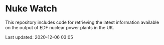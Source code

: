 # Nuke Watch

This repository includes code for retrieving the latest information available on the output of EDF nuclear power plants in the UK.

Last updated: 2020-12-06 03:05